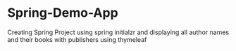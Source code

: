 # Spring-Demo-App
Creating Spring Project using spring initialzr and displaying all author names and their books with publishers using thymeleaf
